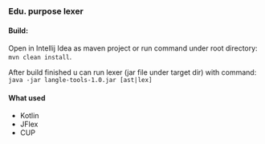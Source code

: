 ### Edu. purpose lexer

#### Build:

Open in Intellij Idea as maven project or run command under root directory: `mvn clean install`.

After build finished u can run lexer (jar file under target dir) with command: `java -jar langle-tools-1.0.jar [ast|lex]`

#### What used

* Kotlin
* JFlex
* CUP